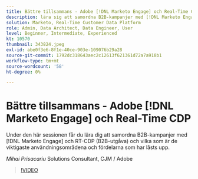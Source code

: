 ```yaml
---
title: Bättre tillsammans - Adobe [!DNL Marketo Engage] och Real-Time CDP
description: lära sig att samordna B2B-kampanjer med [!DNL Marketo Engage] och RT-CDP (B2B-utgåva)
solution: Marketo, Real-Time Customer Data Platform
role: Admin, Data Architect, Data Engineer, User
level: Beginner, Intermediate, Experienced
kt: 10570
thumbnail: 343824.jpeg
exl-id: abe0f3e6-8f1e-40ce-903e-109076b29a28
source-git-commit: 1792dc318643aec2c12613f621361d72a7a918b1
workflow-type: tm+mt
source-wordcount: '58'
ht-degree: 0%

---
```


# Bättre tillsammans - Adobe [!DNL Marketo Engage] och Real-Time CDP

Under den här sessionen får du lära dig att samordna B2B-kampanjer med [!DNL Marketo Engage] och RT-CDP (B2B-utgåva) och vilka som är de viktigaste användningsområdena och fördelarna som har låsts upp.

*Mihai Prisacariu* Solutions Consultant, CJM / Adobe

>[!VIDEO](https://video.tv.adobe.com/v/343824/?quality=12&learn=on)
